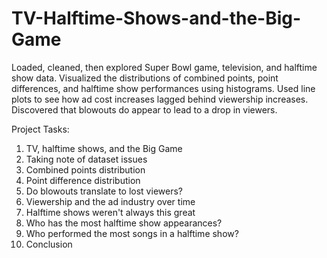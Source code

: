 # TV-Halftime-Shows-and-the-Big-Game
Loaded, cleaned, then explored Super Bowl game, television, and halftime show data. Visualized the distributions of combined points, point differences, and halftime show performances using histograms. Used line plots to see how ad cost increases lagged behind viewership increases. Discovered that blowouts do appear to lead to a drop in viewers.

Project Tasks:
1. TV, halftime shows, and the Big Game
2. Taking note of dataset issues
3. Combined points distribution
4. Point difference distribution
5. Do blowouts translate to lost viewers?
6. Viewership and the ad industry over time
7. Halftime shows weren't always this great
8. Who has the most halftime show appearances?
9. Who performed the most songs in a halftime show?
10. Conclusion
